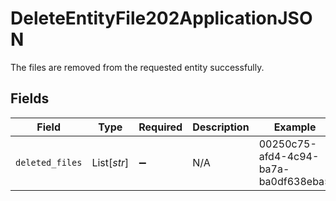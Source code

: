 # DeleteEntityFile202ApplicationJSON

The files are removed from the requested entity successfully.


## Fields

| Field                                | Type                                 | Required                             | Description                          | Example                              |
| ------------------------------------ | ------------------------------------ | ------------------------------------ | ------------------------------------ | ------------------------------------ |
| `deleted_files`                      | List[*str*]                          | :heavy_minus_sign:                   | N/A                                  | 00250c75-afd4-4c94-ba7a-ba0df638eba5 |